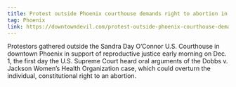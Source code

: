 ```yaml
---
title: Protest outside Phoenix courthouse demands right to abortion in the midst of Supreme Court case
tag: Phoenix
link: https://downtowndevil.com/protest-outside-phoenix-courthouse-demands-right-to-abortion-in-the-midst-of-supreme-court-case/
---
```


Protestors gathered outside the Sandra Day O’Connor U.S. Courthouse in downtown Phoenix in support of reproductive justice early morning on Dec. 1, the first day the U.S. Supreme Court heard oral arguments of the Dobbs v. Jackson Women’s Health Organization case, which could overturn the individual, constitutional right to an abortion.
